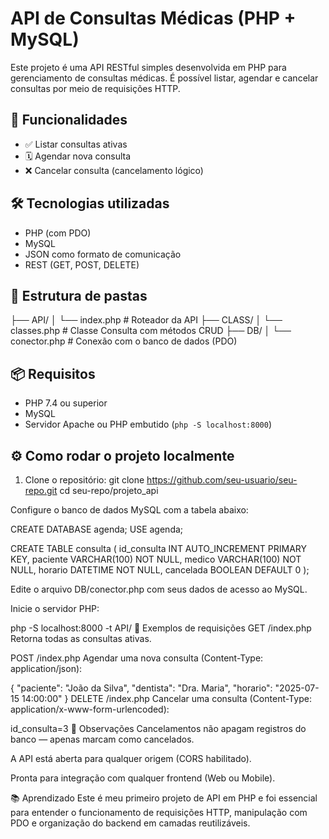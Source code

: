 # API de Consultas Médicas (PHP + MySQL)

Este projeto é uma API RESTful simples desenvolvida em PHP para gerenciamento de consultas médicas. É possível listar, agendar e cancelar consultas por meio de requisições HTTP.

## 🚀 Funcionalidades

- ✅ Listar consultas ativas
- 🗓️ Agendar nova consulta
- ❌ Cancelar consulta (cancelamento lógico)

## 🛠 Tecnologias utilizadas

- PHP (com PDO)
- MySQL
- JSON como formato de comunicação
- REST (GET, POST, DELETE)

## 📁 Estrutura de pastas

├── API/
│ └── index.php # Roteador da API
├── CLASS/
│ └── classes.php # Classe Consulta com métodos CRUD
├── DB/
│ └── conector.php # Conexão com o banco de dados (PDO)


## 📦 Requisitos

- PHP 7.4 ou superior
- MySQL
- Servidor Apache ou PHP embutido (`php -S localhost:8000`)

## ⚙️ Como rodar o projeto localmente

1. Clone o repositório:
  git clone https://github.com/seu-usuario/seu-repo.git
  cd seu-repo/projeto_api
  
  
  Configure o banco de dados MySQL com a tabela abaixo:
  
  CREATE DATABASE agenda;
  USE agenda;
  
  CREATE TABLE consulta (
    id_consulta INT AUTO_INCREMENT PRIMARY KEY,
    paciente VARCHAR(100) NOT NULL,
    medico VARCHAR(100) NOT NULL,
    horario DATETIME NOT NULL,
    cancelada BOOLEAN DEFAULT 0
  );
  
  Edite o arquivo DB/conector.php com seus dados de acesso ao MySQL.
  
  Inicie o servidor PHP:
  
  php -S localhost:8000 -t API/
  🔁 Exemplos de requisições
  GET /index.php
  Retorna todas as consultas ativas.
  
  POST /index.php
  Agendar uma nova consulta (Content-Type: application/json):
  
  {
    "paciente": "João da Silva",
    "dentista": "Dra. Maria",
    "horario": "2025-07-15 14:00:00"
  }
  DELETE /index.php
  Cancelar uma consulta (Content-Type: application/x-www-form-urlencoded):
  
  id_consulta=3
  📌 Observações
  Cancelamentos não apagam registros do banco — apenas marcam como cancelados.
  
  A API está aberta para qualquer origem (CORS habilitado).
  
  Pronta para integração com qualquer frontend (Web ou Mobile).
  
  📚 Aprendizado
  Este é meu primeiro projeto de API em PHP e foi essencial para entender o funcionamento de requisições HTTP, manipulação com PDO e organização do backend em camadas reutilizáveis.
  
  
  
